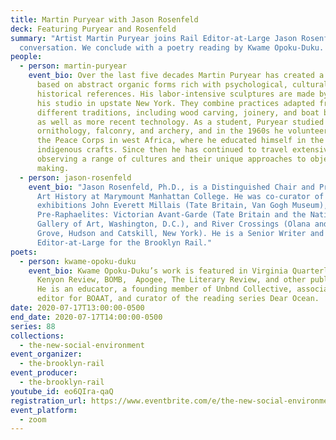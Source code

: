 ```yaml
---
title: Martin Puryear with Jason Rosenfeld
deck: Featuring Puryear and Rosenfeld
summary: "Artist Martin Puryear joins Rail Editor-at-Large Jason Rosenfeld for a
  conversation. We conclude with a poetry reading by Kwame Opoku-Duku. "
people:
  - person: martin-puryear
    event_bio: Over the last five decades Martin Puryear has created a body of work
      based on abstract organic forms rich with psychological, cultural, and
      historical references. His labor-intensive sculptures are made by hand at
      his studio in upstate New York. They combine practices adapted from many
      different traditions, including wood carving, joinery, and boat building,
      as well as more recent technology. As a student, Puryear studied
      ornithology, falconry, and archery, and in the 1960s he volunteered with
      the Peace Corps in west Africa, where he educated himself in the region’s
      indigenous crafts. Since then he has continued to travel extensively,
      observing a range of cultures and their unique approaches to object
      making.
  - person: jason-rosenfeld
    event_bio: "Jason Rosenfeld, Ph.D., is a Distinguished Chair and Professor of
      Art History at Marymount Manhattan College. He was co-curator of the
      exhibitions John Everett Millais (Tate Britain, Van Gogh Museum),
      Pre-Raphaelites: Victorian Avant-Garde (Tate Britain and the National
      Gallery of Art, Washington, D.C.), and River Crossings (Olana and Cedar
      Grove, Hudson and Catskill, New York). He is a Senior Writer and
      Editor-at-Large for the Brooklyn Rail."
poets:
  - person: kwame-opoku-duku
    event_bio: Kwame Opoku-Duku’s work is featured in Virginia Quarterly Review,
      Kenyon Review, BOMB,  Apogee, The Literary Review, and other publications.
      He is an educator, a founding member of Unbnd Collective, associate poetry
      editor for BOAAT, and curator of the reading series Dear Ocean.
date: 2020-07-17T13:00:00-0500
end_date: 2020-07-17T14:00:00-0500
series: 88
collections:
  - the-new-social-environment
event_organizer:
  - the-brooklyn-rail
event_producer:
  - the-brooklyn-rail
youtube_id: eo6QIra-qaQ
registration_url: https://www.eventbrite.com/e/the-new-social-environment-88-martin-puryear-tickets-113101180676
event_platform:
  - zoom
---
```

